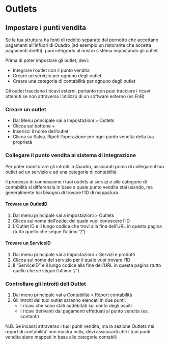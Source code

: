 # Outlets

## Impostare i punti vendita

Se la tua struttura ha fonti di reddito separate dal pernotto che accettano pagamenti all'infuori di Quadro (ad esempio un ristorante che accetta pagamenti diretti), puoi integrarlo al nostro sistema impostando gli outlet.

Prima di poter impostare gli outlet, devi:

* Integrare l’outlet con il punto vendita
* Creare un servizio per ognuno degli outlet
* Creare una categoria di contabilità per ognuno degli outlet

Gli outlet tracciano i ricavi esterni, pertanto non puoi tracciare i ricavi ottenuti se  non attraverso l’utilizzo di un software esterno (es FnB)

### Creare un outlet

* Dal Menu principale vai a Impostazioni > Outlets
* Clicca sul bottone +
* Inserisci il nome dell’outlet
* Clicca su Salva. Ripeti l’operazione per ogni punto vendita della tua proprietà 

### Collegare il punto vendita al sistema di integrazione

Per poter monitorare gli introiti in Quadro, assicurati prima di collegare il tuo outlet ad un servizio e ad una categoria di contabilità

Il processo di connessione i tuoi outlets ai servizi e alle categorie di contabilità si differenzia in base a quale punto vendita stai usando, ma generalmente hai bisogno di trovare l’ID di mappatura

#### Trovare un OutletID

1. Dal menu principale vai a impostazioni > Outlets
2. Clicca sul nome dell’outlet del quale vuoi conoscere l’ID 
3. L’Outlet ID è il lungo codice che trovi alla fine dell’URL in questa pagina (tutto quello che segue l’ultimo “/”)

#### Trovare un ServiceID

1. Dal menu principale vai a Impostazioni > Servizi e prodotti
2. Clicca sul nome del servizio per il quale vuoi trovare l’ID
3. Il “ServiceID” è il lungo codice alla fine dell’URL in questa pagina (tutto quello che se segue l’ultimo “/”)

### Controllare gli introiti dell Outlet

1. Dal menu principale vai a Contabilità > Report contabilità
2. Gli introiti dei tuoi outlet saranno elencati in due punti:
    * I ricavi che sono stati addebitati sul conto degli ospiti
    * I ricavi derivanti dai pagamenti effettuati al punto vendita (es. contanti)

N.B. Se incassi attraverso i tuoi punti vendita, ma la sezione Outlets nei report di contabilità’ non mostra nulla, devi assicurarti che i tuoi punti vendita siano mappati in base alle categorie contabili
